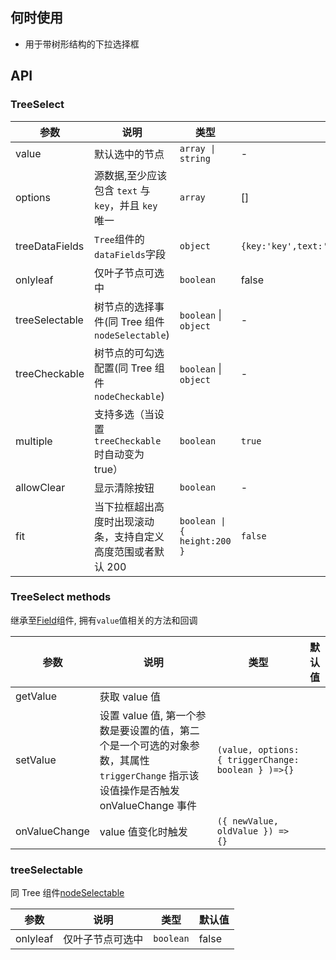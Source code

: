 ## 何时使用

- 用于带树形结构的下拉选择框

## API

### TreeSelect

| 参数 | 说明 | 类型 | 默认值 |
| --- | --- | --- | --- |
| value | 默认选中的节点 | `array \| string ` | - |
| options | 源数据,至少应该包含 `text` 与 `key`，并且 `key` 唯一 | `array ` | [] |
| treeDataFields | `Tree`组件的`dataFields`字段 | `object ` | `{key:'key',text:'text',children:'children',parentKey:'parentKey'}` |
| onlyleaf | 仅叶子节点可选中 | `boolean` | false |
| treeSelectable | 树节点的选择事件(同 Tree 组件`nodeSelectable`) | `boolean` \| `object` | - |
| treeCheckable | 树节点的可勾选配置(同 Tree 组件`nodeCheckable`) | `boolean` \| `object` | - |
| multiple | 支持多选（当设置 `treeCheckable` 时自动变为 true） | `boolean ` | `true` |
| allowClear | 显示清除按钮 | `boolean` | - |
| fit | 当下拉框超出高度时出现滚动条，支持自定义高度范围或者默认 200 | `boolean \| { height:200 } ` | `false` |

### TreeSelect methods

继承至[Field](./#!components!index?type=Field&tab=docs)组件, 拥有`value`值相关的方法和回调

| 参数 | 说明 | 类型 | 默认值 |
| --- | --- | --- | --- |
| getValue | 获取 value 值 |  |
| setValue | 设置 value 值, 第一个参数是要设置的值，第二个是一个可选的对象参数，其属性 `triggerChange` 指示该设值操作是否触发 onValueChange 事件 | `(value, options: { triggerChange: boolean } )=>{}` |
| onValueChange | value 值变化时触发 | `({ newValue, oldValue }) => {}` |

### treeSelectable

同 Tree 组件[nodeSelectable](./#!components!index?type=Tree&tab=docs)

| 参数     | 说明             | 类型      | 默认值 |
| -------- | ---------------- | --------- | ------ |
| onlyleaf | 仅叶子节点可选中 | `boolean` | false  |
